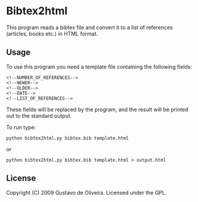 # Bibtex2html

This program reads a bibtex file and convert it to a list of references
(articles, books etc.) in HTML format.

## Usage

To use this program you need a template file containing the following fields:

    <!--NUMBER_OF_REFERENCES-->
    <!--NEWER-->
    <!--OLDER-->
    <!--DATE-->
    <!--LIST_OF_REFERENCES-->

These fields will be replaced by the program, and the result will be printed
out to the standard output.

To run type:

    python bibtex2html.py bibtex.bib template.html

or

    python bibtex2html.py bibtex.bib template.html > output.html

## License

Copyright (C) 2009 Gustavo de Oliveira. Licensed under the GPL.
